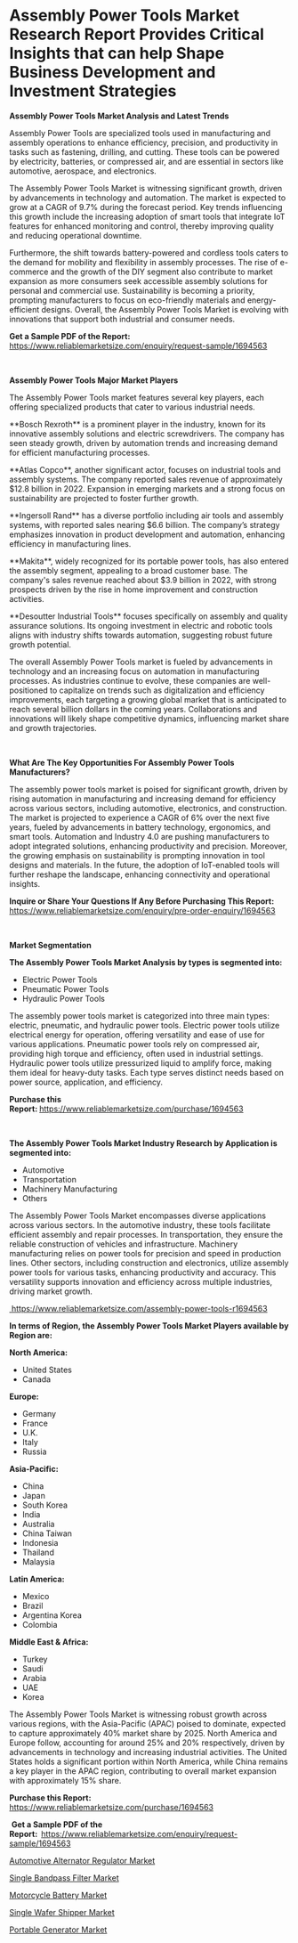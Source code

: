 <p><h1>Assembly Power Tools Market Research Report Provides Critical Insights that can help Shape Business Development and Investment Strategies</h1></p><p><strong>Assembly Power Tools Market Analysis and Latest Trends</strong></p>
<p><p>Assembly Power Tools are specialized tools used in manufacturing and assembly operations to enhance efficiency, precision, and productivity in tasks such as fastening, drilling, and cutting. These tools can be powered by electricity, batteries, or compressed air, and are essential in sectors like automotive, aerospace, and electronics.</p><p>The Assembly Power Tools Market is witnessing significant growth, driven by advancements in technology and automation. The market is expected to grow at a CAGR of 9.7% during the forecast period. Key trends influencing this growth include the increasing adoption of smart tools that integrate IoT features for enhanced monitoring and control, thereby improving quality and reducing operational downtime. </p><p>Furthermore, the shift towards battery-powered and cordless tools caters to the demand for mobility and flexibility in assembly processes. The rise of e-commerce and the growth of the DIY segment also contribute to market expansion as more consumers seek accessible assembly solutions for personal and commercial use. Sustainability is becoming a priority, prompting manufacturers to focus on eco-friendly materials and energy-efficient designs. Overall, the Assembly Power Tools Market is evolving with innovations that support both industrial and consumer needs.</p></p>
<p><strong>Get a Sample PDF of the Report:&nbsp;</strong> <a href="https://www.reliablemarketsize.com/enquiry/request-sample/1694563?utm_campaign=1144&utm_medium=2&utm_source=Github&utm_content=ia&utm_term=06102024&utm_id=assembly-power-tools">https://www.reliablemarketsize.com/enquiry/request-sample/1694563</a></p>
<p>&nbsp;</p>
<p><strong>Assembly Power Tools Major Market Players</strong></p>
<p><p>The Assembly Power Tools market features several key players, each offering specialized products that cater to various industrial needs. </p><p>**Bosch Rexroth** is a prominent player in the industry, known for its innovative assembly solutions and electric screwdrivers. The company has seen steady growth, driven by automation trends and increasing demand for efficient manufacturing processes. </p><p>**Atlas Copco**, another significant actor, focuses on industrial tools and assembly systems. The company reported sales revenue of approximately $12.8 billion in 2022. Expansion in emerging markets and a strong focus on sustainability are projected to foster further growth.</p><p>**Ingersoll Rand** has a diverse portfolio including air tools and assembly systems, with reported sales nearing $6.6 billion. The company’s strategy emphasizes innovation in product development and automation, enhancing efficiency in manufacturing lines.</p><p>**Makita**, widely recognized for its portable power tools, has also entered the assembly segment, appealing to a broad customer base. The company's sales revenue reached about $3.9 billion in 2022, with strong prospects driven by the rise in home improvement and construction activities.</p><p>**Desoutter Industrial Tools** focuses specifically on assembly and quality assurance solutions. Its ongoing investment in electric and robotic tools aligns with industry shifts towards automation, suggesting robust future growth potential.</p><p>The overall Assembly Power Tools market is fueled by advancements in technology and an increasing focus on automation in manufacturing processes. As industries continue to evolve, these companies are well-positioned to capitalize on trends such as digitalization and efficiency improvements, each targeting a growing global market that is anticipated to reach several billion dollars in the coming years. Collaborations and innovations will likely shape competitive dynamics, influencing market share and growth trajectories.</p></p>
<p>&nbsp;</p>
<p><strong>What Are The Key Opportunities For Assembly Power Tools Manufacturers?</strong></p>
<p><p>The assembly power tools market is poised for significant growth, driven by rising automation in manufacturing and increasing demand for efficiency across various sectors, including automotive, electronics, and construction. The market is projected to experience a CAGR of 6% over the next five years, fueled by advancements in battery technology, ergonomics, and smart tools. Automation and Industry 4.0 are pushing manufacturers to adopt integrated solutions, enhancing productivity and precision. Moreover, the growing emphasis on sustainability is prompting innovation in tool designs and materials. In the future, the adoption of IoT-enabled tools will further reshape the landscape, enhancing connectivity and operational insights.</p></p>
<p><strong>Inquire or Share Your Questions If Any Before Purchasing This Report:</strong> <a href="https://www.reliablemarketsize.com/enquiry/pre-order-enquiry/1694563?utm_campaign=1144&utm_medium=2&utm_source=Github&utm_content=ia&utm_term=06102024&utm_id=assembly-power-tools">https://www.reliablemarketsize.com/enquiry/pre-order-enquiry/1694563</a></p>
<p>&nbsp;</p>
<p><strong>Market Segmentation</strong></p>
<p><strong>The Assembly Power Tools Market Analysis by types is segmented into:</strong></p>
<p><ul><li>Electric Power Tools</li><li>Pneumatic Power Tools</li><li>Hydraulic Power Tools</li></ul></p>
<p><p>The assembly power tools market is categorized into three main types: electric, pneumatic, and hydraulic power tools. Electric power tools utilize electrical energy for operation, offering versatility and ease of use for various applications. Pneumatic power tools rely on compressed air, providing high torque and efficiency, often used in industrial settings. Hydraulic power tools utilize pressurized liquid to amplify force, making them ideal for heavy-duty tasks. Each type serves distinct needs based on power source, application, and efficiency.</p></p>
<p><strong>Purchase this Report:&nbsp;</strong><a href="https://www.reliablemarketsize.com/purchase/1694563?utm_campaign=1144&utm_medium=2&utm_source=Github&utm_content=ia&utm_term=06102024&utm_id=assembly-power-tools">https://www.reliablemarketsize.com/purchase/1694563</a></p>
<p>&nbsp;</p>
<p><strong>The Assembly Power Tools Market Industry Research by Application is segmented into:</strong></p>
<p><ul><li>Automotive</li><li>Transportation</li><li>Machinery Manufacturing</li><li>Others</li></ul></p>
<p><p>The Assembly Power Tools Market encompasses diverse applications across various sectors. In the automotive industry, these tools facilitate efficient assembly and repair processes. In transportation, they ensure the reliable construction of vehicles and infrastructure. Machinery manufacturing relies on power tools for precision and speed in production lines. Other sectors, including construction and electronics, utilize assembly power tools for various tasks, enhancing productivity and accuracy. This versatility supports innovation and efficiency across multiple industries, driving market growth.</p></p>
<p><a href="https://www.reliablemarketsize.com/assembly-power-tools-r1694563?utm_campaign=1144&utm_medium=2&utm_source=Github&utm_content=ia&utm_term=06102024&utm_id=assembly-power-tools">&nbsp;https://www.reliablemarketsize.com/assembly-power-tools-r1694563</a></p>
<p><strong>In terms of Region, the Assembly Power Tools Market Players available by Region are:</strong></p>
<p>
    <p> <strong> North America: </strong>
        <ul>
            <li>United States</li>
            <li>Canada</li>
        </ul>
        </p> 
    <p> <strong> Europe: </strong>
        <ul>
            <li>Germany</li>
            <li>France</li>
            <li>U.K.</li>
            <li>Italy</li>
            <li>Russia</li>
        </ul>
        </p> 
    <p> <strong> Asia-Pacific: </strong>
        <ul>
            <li>China</li>
            <li>Japan</li>
            <li>South Korea</li>
            <li>India</li>
            <li>Australia</li>
            <li>China Taiwan</li>
            <li>Indonesia</li>
            <li>Thailand</li>
            <li>Malaysia</li>
        </ul>
        </p> 
    <p> <strong> Latin America: </strong>
        <ul>
            <li>Mexico</li>
            <li>Brazil</li>
            <li>Argentina Korea</li>
            <li>Colombia</li>
        </ul>
        </p> 
    <p> <strong> Middle East & Africa: </strong>
        <ul>
            <li>Turkey</li>
            <li>Saudi</li>
            <li>Arabia</li>
            <li>UAE</li>
            <li>Korea</li>
        </ul>
    </p>
    </p>
<p><p>The Assembly Power Tools Market is witnessing robust growth across various regions, with the Asia-Pacific (APAC) poised to dominate, expected to capture approximately 40% market share by 2025. North America and Europe follow, accounting for around 25% and 20% respectively, driven by advancements in technology and increasing industrial activities. The United States holds a significant portion within North America, while China remains a key player in the APAC region, contributing to overall market expansion with approximately 15% share.</p></p>
<p><strong>Purchase this Report: </strong><a href="https://www.reliablemarketsize.com/purchase/1694563?utm_campaign=1144&utm_medium=2&utm_source=Github&utm_content=ia&utm_term=06102024&utm_id=assembly-power-tools">https://www.reliablemarketsize.com/purchase/1694563</a></p>
<p>&nbsp;<strong>Get a Sample PDF of the Report:&nbsp;&nbsp;</strong><a href="https://www.reliablemarketsize.com/enquiry/request-sample/1694563?utm_campaign=1144&utm_medium=2&utm_source=Github&utm_content=ia&utm_term=06102024&utm_id=assembly-power-tools">https://www.reliablemarketsize.com/enquiry/request-sample/1694563</a></p>
<p><strong></strong></p>
<p><p><a href="https://www.linkedin.com/pulse/automotive-alternator-regulator-market-evolution-future-outlook-pu3ff?utm_campaign=1144&utm_medium=2&utm_source=Github&utm_content=ia&utm_term=06102024&utm_id=assembly-power-tools">Automotive Alternator Regulator Market</a></p><p><a href="https://www.linkedin.com/pulse/single-bandpass-filter-market-size-share-growth-analysis-gmqse?utm_campaign=1144&utm_medium=2&utm_source=Github&utm_content=ia&utm_term=06102024&utm_id=assembly-power-tools">Single Bandpass Filter Market</a></p><p><a href="https://issuu.com/reportprime-2/docs/motorcycle-battery-market-size-2030_aa8751d12812fa?utm_campaign=1144&utm_medium=2&utm_source=Github&utm_content=ia&utm_term=06102024&utm_id=assembly-power-tools">Motorcycle Battery Market</a></p><p><a href="https://www.linkedin.com/pulse/single-wafer-shipper-market-size-share-analysis-growth-amtpe?utm_campaign=1144&utm_medium=2&utm_source=Github&utm_content=ia&utm_term=06102024&utm_id=assembly-power-tools">Single Wafer Shipper Market</a></p><p><a href="https://issuu.com/reportprime-2/docs/portable-generator-market-size-2030_1a6e85ade5b24b?utm_campaign=1144&utm_medium=2&utm_source=Github&utm_content=ia&utm_term=06102024&utm_id=assembly-power-tools">Portable Generator Market</a></p></p>